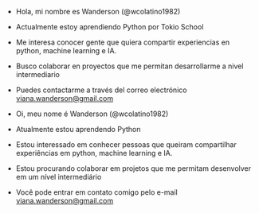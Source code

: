 - Hola, mi nombre es Wanderson (@wcolatino1982)
- Actualmente estoy aprendiendo Python por Tokio School
- Me interesa conocer gente que quiera compartir experiencias en python, machine learning e IA.
- Busco colaborar en proyectos que me permitan desarrollarme a nivel intermediario
- Puedes contactarme a través del correo electrónico viana.wanderson@gmail.com

- Oi, meu nome é Wanderson (@wcolatino1982)
- Atualmente estou aprendendo Python
- Estou interessado em conhecer pessoas que queiram compartilhar experiências em python, machine learning e IA.
- Estou procurando colaborar em projetos que me permitam desenvolver em um nível intermediário
- Você pode entrar em contato comigo pelo e-mail viana.wanderson@gmail.com

<!---
wcolatino1982/wcolatino1982 is a ✨ special ✨ repository because its `README.md` (this file) appears on your GitHub profile.
You can click the Preview link to take a look at your changes.
--->
